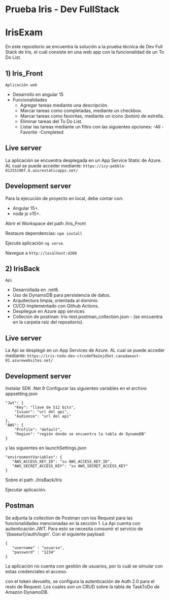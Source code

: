 # Prueba Iris - Dev FullStack
# IrisExam

En este repositorio se encuentra la solución a la prueba técnica de Dev Full Stack de Iris, el cuál consiste en una web app con la funcionalidad de un To Do List.

## 1) Iris_Front
    Aplicación web

  - Desarrollo en angular 15  
  - Funcionalidades
    - Agregar tareas mediante una descripción.
    - Marcar tareas como completadas, mediante un checkbox.
    - Marcar tareas como favoritas, mediante un icono (botón) de estrella.
    - Eliminar tareas del To Do List.
    - Listar las tareas mediante un filtro con las siguientes opciones:
	      -All
      	-Favorite
      	-Completed


## Live server
La aplicación se encuentra desplegada en un App Service Static de Azure. AL cual se puede acceder mediante: `https://icy-pebble-01255190f.6.azurestaticapps.net/`

## Development server

Para la ejecución de proyecto en local, debe contar con:
  - Angular 15+.
  - node js v15+.

Abrir el Workspace del path /Iris_Front

Restaure dependencias: `npm install`

Ejecute aplicación `ng serve`. 

Navegue a `http://localhost:4200`

## 2) IrisBack 
    Api 

  - Desarrollada en .net8.
  - Uso de DynamoDB para persistencia de datos. 
  - Arquitectura limpia, orientada al dominio.
  - CI/CD Implementado con Github Actions.
  - Despliegue en Azure app services
  - Colleción de postman: Iris-test.postman_collection.json - (se encuentra en la carpeta raíz del repositorio).

## Live server

La Api se desplegó en un App Services de Azure. AL cual se puede acceder mediante: `https://iris-todo-dev-ctcvdmf9a2ejd5et.canadaeast-01.azurewebsites.net/`

## Development server

Instalar SDK .Net 8
Configurar las siguientes variables en el archivo appsetting.json

    "Jwt": {
        "Key": "llave de 512 bits",
        "Issuer": "url del api",
        "Audience": "url del api"   
    },
    "AWS": {
        "Profile": "default",
        "Region": "región donde se encuentra la tabla de DynamoDB"
    }
  
  

y las siguientes en launchSettings.json

    "environmentVariables": {
       "AWS_ACCESS_KEY_ID": "su AWS_ACCESS_KEY_ID",
       "AWS_SECRET_ACCESS_KEY": "su AWS_SECRET_ACCESS_KEY"
    }
 
  
Sobre el path ./IrisBack/Iris

Ejecutar aplicación.

## Postman

Se adjunta la collection de Postman con los Request para las funcionalidades mencionadas en la sección 1. 
La Api cuenta con autienticación JWT.
Para esto se necesita consumir el servicio de '{baseurl}/auth/login'. Con el siguiente payload:

    {
       "username" : "usuario",
       "password" : "1234"
    }

La aplicación no cuenta con gestión de usuarios, por lo cuál se simular con estas credenciales el acceso.

con el token devuelto, se configura la autenticación de Auth 2.0 para el resto de Request. Los cuales son un CRUD sobre la tabla de TaskToDo de Amazon DynamoDB.
